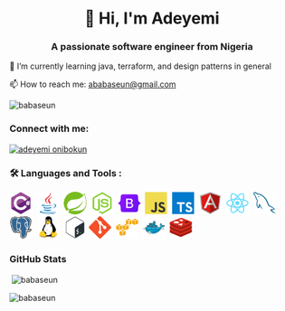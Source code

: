 <h1 align="center">👋 Hi, I'm Adeyemi</h1>
<h3 align="center">A passionate software engineer from Nigeria</h3>

🌱 I’m currently learning java, terraform, and design patterns in general

📫 How to reach me: ababaseun@gmail.com

<p align="left"> <img src="https://komarev.com/ghpvc/?username=babaseun&label=Profile%20views&color=0e75b6&style=flat" alt="babaseun" /> </p>

<h3 align="left">Connect with me:</h3>
<p align="left">
<a href="https://linkedin.com/in/adeyemi onibokun" target="blank"><img align="center" src="https://raw.githubusercontent.com/rahuldkjain/github-profile-readme-generator/master/src/images/icons/Social/linked-in-alt.svg" alt="adeyemi onibokun" height="30" width="40" /></a>
</p>

### :hammer_and_wrench: Languages and Tools :
<div>
    <img src="https://github.com/devicons/devicon/blob/master/icons/csharp/csharp-original.svg" width="40" height="40"/>&nbsp;
    <img src="https://github.com/devicons/devicon/blob/master/icons/java/java-original.svg" width="40" height="40"/>&nbsp;
    <img src="https://github.com/devicons/devicon/blob/master/icons/spring/spring-original.svg" width="40" height="40"/>&nbsp;
    <img src="https://github.com/devicons/devicon/blob/master/icons/nodejs/nodejs-original.svg" width="40" height="40"/>&nbsp;
    <img src="https://github.com/devicons/devicon/blob/master/icons/bootstrap/bootstrap-original.svg" width="40" height="40"/>&nbsp;
    <img src="https://github.com/devicons/devicon/blob/master/icons/javascript/javascript-original.svg" width="40" height="40"/>&nbsp;
    <img src="https://github.com/devicons/devicon/blob/master/icons/typescript/typescript-original.svg" width="40" height="40"/>&nbsp;
    <img src="https://github.com/devicons/devicon/blob/master/icons/angularjs/angularjs-original.svg" width="40" height="40"/>&nbsp;
    <img src="https://github.com/devicons/devicon/blob/master/icons/react/react-original.svg" width="40" height="40"/>&nbsp;
    <img src="https://github.com/devicons/devicon/blob/master/icons/mysql/mysql-original.svg" width="40" height="40"/>&nbsp;
    <img src="https://github.com/devicons/devicon/blob/master/icons/postgresql/postgresql-original.svg" width="40" height="40"/>&nbsp;
    <img src="https://github.com/devicons/devicon/blob/master/icons/linux/linux-original.svg" width="40" height="40"/>&nbsp;
    <img src="https://github.com/devicons/devicon/blob/master/icons/bash/bash-original.svg" width="40" height="40"/>
    <img src="https://github.com/devicons/devicon/blob/master/icons/git/git-original.svg" width="40" height="40"/>&nbsp;
    <img src="https://github.com/devicons/devicon/blob/master/icons/amazonwebservices/amazonwebservices-original.svg" width="40" height="40"/>&nbsp;
    <img src="https://github.com/devicons/devicon/blob/master/icons/docker/docker-original.svg" width="40" height="40"/>&nbsp;
    <img src="https://github.com/devicons/devicon/blob/master/icons/redis/redis-original.svg" width="40" height="40"/>&nbsp;
</div>

<!-- 
<p><img align="left" src="https://github-readme-stats.vercel.app/api/top-langs?username=babaseun&show_icons=true&locale=en&layout=compact" alt="babaseun" /></p>
-->

### GitHub Stats

<p>&nbsp;<img align="center" src="https://github-readme-stats.vercel.app/api?username=babaseun&show_icons=true&locale=en" alt="babaseun" /></p>

<p><img align="center" src="https://github-readme-streak-stats.herokuapp.com/?user=babaseun&" alt="babaseun" /></p>

